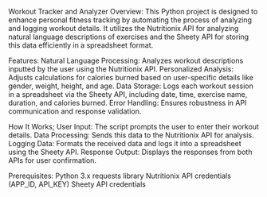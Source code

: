 Workout Tracker and Analyzer
Overview:
This Python project is designed to enhance personal fitness tracking by automating the process of analyzing and logging workout details. It utilizes the Nutritionix API for analyzing natural language descriptions of exercises and the Sheety API for storing this data efficiently in a spreadsheet format.

Features:
Natural Language Processing: Analyzes workout descriptions inputted by the user using the Nutritionix API.
Personalized Analysis: Adjusts calculations for calories burned based on user-specific details like gender, weight, height, and age.
Data Storage: Logs each workout session in a spreadsheet via the Sheety API, including date, time, exercise name, duration, and calories burned.
Error Handling: Ensures robustness in API communication and response validation.

How It Works;
User Input: The script prompts the user to enter their workout details.
Data Processing: Sends this data to the Nutritionix API for analysis.
Logging Data: Formats the received data and logs it into a spreadsheet using the Sheety API.
Response Output: Displays the responses from both APIs for user confirmation.

Prerequisites:
Python 3.x
requests library
Nutritionix API credentials (APP_ID, API_KEY)
Sheety API credentials
